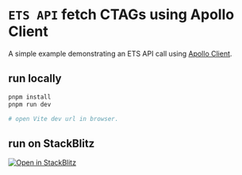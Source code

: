 # `ETS API` fetch CTAGs using Apollo Client

A simple example demonstrating an ETS API call using [Apollo Client](https://github.com/apollographql/apollo-client).

## run locally

```bash
pnpm install
pnpm run dev

# open Vite dev url in browser.
```

## run on StackBlitz

[![Open in StackBlitz](https://developer.stackblitz.com/img/open_in_stackblitz.svg)](https://stackblitz.com/github/ethereum-tag-service/ets/tree/main/examples/api/apllo-client)
